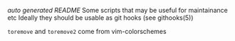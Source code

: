 _auto generated README_
Some scripts that may be useful for maintainance etc
Ideally they should be usable as git hooks (see githooks(5))

`toremove` and `toremove2` come from vim-colorschemes
